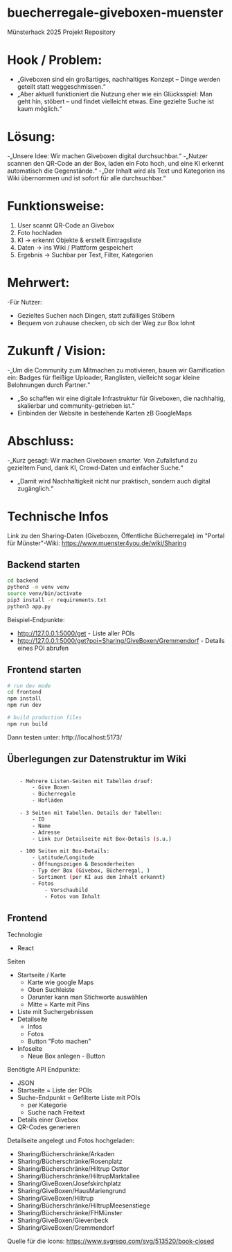 # buecherregale-giveboxen-muenster

Münsterhack 2025 Projekt Repository

# Hook / Problem:
- „Giveboxen sind ein großartiges, nachhaltiges Konzept – Dinge werden geteilt statt weggeschmissen.“
- „Aber aktuell funktioniert die Nutzung eher wie ein Glücksspiel: Man geht hin, stöbert – und findet vielleicht etwas. Eine gezielte Suche ist kaum möglich.“

# Lösung:
-„Unsere Idee: Wir machen Giveboxen digital durchsuchbar.“
-„Nutzer scannen den QR-Code an der Box, laden ein Foto hoch, und eine KI erkennt automatisch die Gegenstände.“
-„Der Inhalt wird als Text und Kategorien ins Wiki übernommen und ist sofort für alle durchsuchbar.“

# Funktionsweise:
1. User scannt QR-Code an Givebox
2. Foto hochladen
3. KI → erkennt Objekte & erstellt Eintragsliste
4. Daten → ins Wiki / Plattform gespeichert
5. Ergebnis → Suchbar per Text, Filter, Kategorien

# Mehrwert:
-Für Nutzer:
  * Gezieltes Suchen nach Dingen, statt zufälliges Stöbern
  * Bequem von zuhause checken, ob sich der Weg zur Box lohnt

# Zukunft / Vision:
-„Um die Community zum Mitmachen zu motivieren, bauen wir Gamification ein: Badges für fleißige Uploader, Ranglisten, vielleicht sogar kleine Belohnungen durch Partner.“
- „So schaffen wir eine digitale Infrastruktur für Giveboxen, die nachhaltig, skalierbar und community-getrieben ist.“
- Einbinden der Website in bestehende Karten zB GoogleMaps

# Abschluss:
-„Kurz gesagt: Wir machen Giveboxen smarter. Von Zufallsfund zu gezieltem Fund, dank KI, Crowd-Daten und einfacher Suche.“
- „Damit wird Nachhaltigkeit nicht nur praktisch, sondern auch digital zugänglich.“

# Technische Infos

Link zu den Sharing-Daten (Giveboxen, Öffentliche Bücherregale) im "Portal für Münster"-Wiki: https://www.muenster4you.de/wiki/Sharing

## Backend starten
```bash
cd backend
python3 -m venv venv
source venv/bin/activate
pip3 install -r requirements.txt
python3 app.py 
```

Beispiel-Endpunkte: 
* http://127.0.0.1:5000/get - Liste aller POIs
* http://127.0.0.1:5000/get?poi=Sharing/GiveBoxen/Gremmendorf - Details eines POI abrufen

## Frontend starten
```bash
# run dev mode
cd frontend
npm install
npm run dev

# build production files  
npm run build
```

Dann testen unter: 
http://localhost:5173/



## Überlegungen zur Datenstruktur im Wiki

```bash

    - Mehrere Listen-Seiten mit Tabellen drauf: 
        - Give Boxen
        - Bücherregale
        - Hofläden

    - 3 Seiten mit Tabellen. Details der Tabellen: 
        - ID
        - Name
        - Adresse
        - Link zur Detailseite mit Box-Details (s.u.)

    - 100 Seiten mit Box-Details: 
        - Latitude/Longitude
        - Öffnungszeigen & Besonderheiten
        - Typ der Box (Givebox, Bücherregal, )
        - Sortiment (per KI aus dem Inhalt erkannt)
        - Fotos
            - Vorschaubild
            - Fotos vom Inhalt
```

## Frontend
Technologie
- React

Seiten
- Startseite / Karte    
    - Karte wie google Maps
    - Oben Suchleiste
    - Darunter kann man Stichworte auswählen
    - Mitte = Karte mit Pins
- Liste mit Suchergebnissen
- Detailseite
    - Infos
    - Fotos
    - Button "Foto machen"
- Infoseite
    - Neue Box anlegen - Button

Benötigte API Endpunkte: 
- JSON
- Startseite = Liste der POIs
- Suche-Endpunkt = Gefilterte Liste mit POIs
    - per Kategorie 
    - Suche nach Freitext
- Details einer Givebox
- QR-Codes generieren


Detailseite angelegt und Fotos hochgeladen: 
* Sharing/Bücherschränke/Arkaden
* Sharing/Bücherschränke/Rosenplatz
* Sharing/Bücherschränke/Hiltrup Osttor
* Sharing/Bücherschränke/HiltrupMarktallee
* Sharing/GiveBoxen/Josefskirchplatz
* Sharing/GiveBoxen/HausMariengrund
* Sharing/GiveBoxen/Hiltrup
* Sharing/Bücherschränke/HiltrupMeesenstiege
* Sharing/Bücherschränke/FHMünster
* Sharing/GiveBoxen/Gievenbeck
* Sharing/GiveBoxen/Gremmendorf

Quelle für die Icons: 
https://www.svgrepo.com/svg/513520/book-closed
